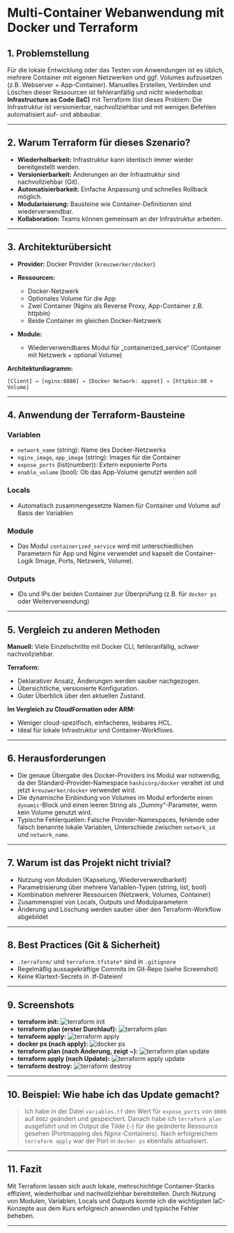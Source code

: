 # Multi-Container Webanwendung mit Docker und Terraform

## 1. **Problemstellung**

Für die lokale Entwicklung oder das Testen von Anwendungen ist es üblich, mehrere Container mit eigenen Netzwerken und ggf. Volumes aufzusetzen (z.B. Webserver + App-Container). Manuelles Erstellen, Verbinden und Löschen dieser Ressourcen ist fehleranfällig und nicht wiederholbar.
**Infrastructure as Code (IaC)** mit Terraform löst dieses Problem: Die Infrastruktur ist versionierbar, nachvollziehbar und mit wenigen Befehlen automatisiert auf- und abbaubar.

---

## 2. **Warum Terraform für dieses Szenario?**

* **Wiederholbarkeit:** Infrastruktur kann identisch immer wieder bereitgestellt werden.
* **Versionierbarkeit:** Änderungen an der Infrastruktur sind nachvollziehbar (Git).
* **Automatisierbarkeit:** Einfache Anpassung und schnelles Rollback möglich.
* **Modularisierung:** Bausteine wie Container-Definitionen sind wiederverwendbar.
* **Kollaboration:** Teams können gemeinsam an der Infrastruktur arbeiten.

---

## 3. **Architekturübersicht**

* **Provider:** Docker Provider (`kreuzwerker/docker`)
* **Ressourcen:**

  * Docker-Netzwerk
  * Optionales Volume für die App
  * Zwei Container (Nginx als Reverse Proxy, App-Container z.B. httpbin)
  * Beide Container im gleichen Docker-Netzwerk
* **Module:**

  * Wiederverwendbares Modul für „containerized\_service“ (Container mit Netzwerk + optional Volume)

**Architekturdiagramm:**

```
[Client] → [nginx:8080] → [Docker Network: appnet] → [httpbin:80 + Volume]
```

---

## 4. **Anwendung der Terraform-Bausteine**

### **Variablen**

* `network_name` (string): Name des Docker-Netzwerks
* `nginx_image`, `app_image` (string): Images für die Container
* `expose_ports` (list(number)): Extern exponierte Ports
* `enable_volume` (bool): Ob das App-Volume genutzt werden soll

### **Locals**

* Automatisch zusammengesetzte Namen für Container und Volume auf Basis der Variablen

### **Module**

* Das Modul `containerized_service` wird mit unterschiedlichen Parametern für App und Nginx verwendet und kapselt die Container-Logik (Image, Ports, Netzwerk, Volume).

### **Outputs**

* IDs und IPs der beiden Container zur Überprüfung (z.B. für `docker ps` oder Weiterverwendung)

---

## 5. **Vergleich zu anderen Methoden**

**Manuell:**
Viele Einzelschritte mit Docker CLI, fehleranfällig, schwer nachvollziehbar.

**Terraform:**

* Deklarativer Ansatz, Änderungen werden sauber nachgezogen.
* Übersichtliche, versionierte Konfiguration.
* Guter Überblick über den aktuellen Zustand.

**Im Vergleich zu CloudFormation oder ARM:**

* Weniger cloud-spezifisch, einfacheres, lesbares HCL.
* Ideal für lokale Infrastruktur und Container-Workflows.

---

## 6. **Herausforderungen**

* Die genaue Übergabe des Docker-Providers ins Modul war notwendig, da der Standard-Provider-Namespace `hashicorp/docker` veraltet ist und jetzt `kreuzwerker/docker` verwendet wird.
* Die dynamische Einbindung von Volumes im Modul erforderte einen `dynamic`-Block und einen leeren String als „Dummy“-Parameter, wenn kein Volume genutzt wird.
* Typische Fehlerquellen: Falsche Provider-Namespaces, fehlende oder falsch benannte lokale Variablen, Unterschiede zwischen `network_id` und `network_name`.

---

## 7. **Warum ist das Projekt nicht trivial?**

* Nutzung von Modulen (Kapselung, Wiederverwendbarkeit)
* Parametrisierung über mehrere Variablen-Typen (string, list, bool)
* Kombination mehrerer Ressourcen (Netzwerk, Volumes, Container)
* Zusammenspiel von Locals, Outputs und Modulparametern
* Änderung und Löschung werden sauber über den Terraform-Workflow abgebildet

---

## 8. **Best Practices (Git & Sicherheit)**

* `.terraform/` und `terraform.tfstate*` sind in `.gitignore`
* Regelmäßig aussagekräftige Commits im Git-Repo (siehe Screenshot)
* Keine Klartext-Secrets in .tf-Dateien!

---

## 9. **Screenshots**

* **terraform init:**
  ![terraform init](screenshots/init.png)
* **terraform plan (erster Durchlauf):**
  ![terraform plan](screenshots/plan.png)
* **terraform apply:**
  ![terraform apply](screenshots/terraapply.png)
* **docker ps (nach apply):**
  ![docker ps](screenshots/dockerps.png)
* **terraform plan (nach Änderung, zeigt \~):**
  ![terraform plan update](screenshots/planafterchange.png)
* **terraform apply (nach Update):**
  ![terraform apply update](screenshots/applyafterchange.png)
* **terraform destroy:**
  ![terraform destroy](screenshots/destroy.png)

---

## 10. **Beispiel: Wie habe ich das Update gemacht?**

> Ich habe in der Datei `variables.tf` den Wert für `expose_ports` von `8080` auf `8082` geändert und gespeichert.
> Danach habe ich `terraform plan` ausgeführt und im Output die Tilde (`~`) für die geänderte Ressource gesehen (Portmapping des Nginx-Containers).
> Nach erfolgreichem `terraform apply` war der Port in `docker ps` ebenfalls aktualisiert.

---

## 11. **Fazit**

Mit Terraform lassen sich auch lokale, mehrschichtige Container-Stacks effizient, wiederholbar und nachvollziehbar bereitstellen. Durch Nutzung von Modulen, Variablen, Locals und Outputs konnte ich die wichtigsten IaC-Konzepte aus dem Kurs erfolgreich anwenden und typische Fehler beheben.

---